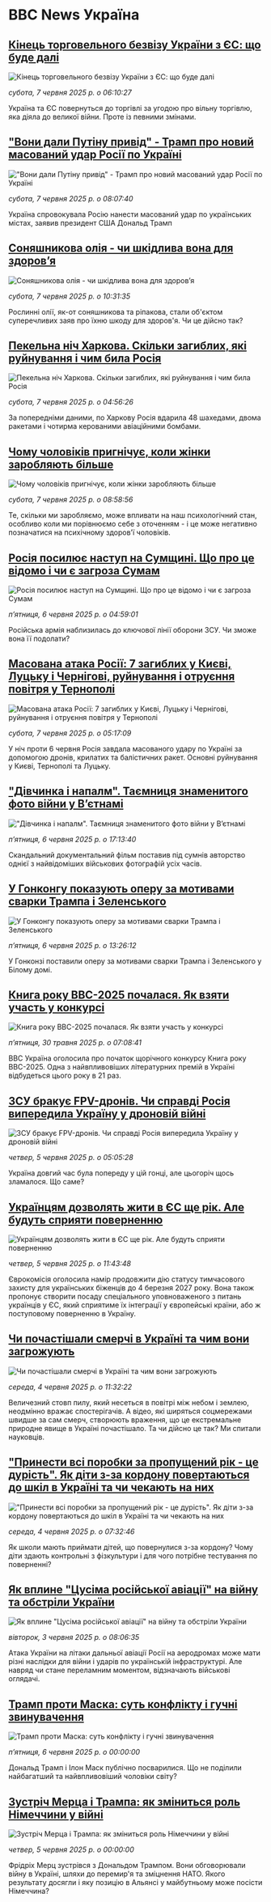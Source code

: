 # BBC News Україна## [Кінець торговельного безвізу України з ЄС: що буде далі](https://www.bbc.com/ukrainian/articles/cwy709ldld4o?at_campaign=githubrss)![Кінець торговельного безвізу України з ЄС: що буде далі](https://ichef.bbci.co.uk/ace/standard/240/cpsprodpb/591b/live/53a38790-41fe-11f0-89c8-535687c578a8.jpg)_субота, 7 червня 2025 р. о 06:10:27_Україна та ЄС повернуться до торгівлі за угодою про вільну торгівлю, яка діяла до великої війни. Проте із певними змінами.## ["Вони дали Путіну привід" - Трамп про новий масований удар Росії по Україні](https://www.bbc.com/ukrainian/articles/c780yj1zz14o?at_campaign=githubrss)!["Вони дали Путіну привід" - Трамп про новий масований удар Росії по Україні](https://ichef.bbci.co.uk/ace/standard/240/cpsprodpb/8281/live/78c8de30-4375-11f0-8a47-073d458901a9.jpg)_субота, 7 червня 2025 р. о 08:07:40_Україна спровокувала Росію нанести масований удар по українських містах, заявив президент США Дональд Трамп## [Соняшникова олія - чи шкідлива вона для здоровʼя](https://www.bbc.com/ukrainian/articles/czdy7y4e4jmo?at_campaign=githubrss)![Соняшникова олія - чи шкідлива вона для здоровʼя](https://ichef.bbci.co.uk/ace/standard/240/cpsprodpb/0d98/live/acb5f790-4060-11f0-b6e6-4ddb91039da1.jpg)_субота, 7 червня 2025 р. о 10:31:35_Рослинні олії, як-от соняшникова та ріпакова, стали об'єктом суперечливих заяв про їхню шкоду для здоров'я. Чи це дійсно так?## [Пекельна ніч Харкова. Скільки загиблих, які руйнування і чим била Росія](https://www.bbc.com/ukrainian/articles/c87j2l32591o?at_campaign=githubrss)![Пекельна ніч Харкова. Скільки загиблих, які руйнування і чим била Росія](https://ichef.bbci.co.uk/ace/standard/240/cpsprodpb/8922/live/28f73560-435b-11f0-ae6c-57dc213b85d7.jpg)_субота, 7 червня 2025 р. о 04:56:26_За попередніми даними, по Харкову Росія вдарила 48 шахедами, двома ракетами і чотирма керованими авіаційними бомбами.## [Чому чоловіків пригнічує, коли жінки заробляють більше](https://www.bbc.com/ukrainian/articles/c0mrr21vklwo?at_campaign=githubrss)![Чому чоловіків пригнічує, коли жінки заробляють більше](https://ichef.bbci.co.uk/ace/standard/240/cpsprodpb/57e5/live/f10ca500-361b-11f0-8947-7d6241f9fce9.jpg)_субота, 7 червня 2025 р. о 08:58:56_Те, скільки ми заробляємо, може впливати на наш психологічний стан, особливо коли ми порівнюємо себе з оточенням - і це може негативно позначатися на психічному здоров'ї чоловіків.## [Росія посилює наступ на Сумщині. Що про це відомо і чи є загроза Сумам](https://www.bbc.com/ukrainian/articles/c30821r2qmjo?at_campaign=githubrss)![Росія посилює наступ на Сумщині. Що про це відомо і чи є загроза Сумам](https://ichef.bbci.co.uk/ace/standard/240/cpsprodpb/10cc/live/e3b3a3c0-4216-11f0-b441-f5b5e458a38c.jpg)_пʼятниця, 6 червня 2025 р. о 04:59:01_Російська армія наблизилась до ключової лінії оборони ЗСУ. Чи зможе вона її подолати?## [Масована атака Росії: 7 загиблих у Києві, Луцьку і Чернігові, руйнування і отруєння повітря у Тернополі](https://www.bbc.com/ukrainian/articles/c20n2ee5rg7o?at_campaign=githubrss)![Масована атака Росії: 7 загиблих у Києві, Луцьку і Чернігові, руйнування і отруєння повітря у Тернополі](https://ichef.bbci.co.uk/ace/standard/240/cpsprodpb/4e52/live/490453a0-42cb-11f0-93dd-9f3a34381ccc.jpg)_субота, 7 червня 2025 р. о 05:17:09_У ніч проти 6 червня Росія завдала масованого удару по Україні за допомогою дронів, крилатих та балістичних ракет. Основні руйнування у Києві, Тернополі та Луцьку.## ["Дівчинка і напалм". Таємниця знаменитого фото війни у Вʼєтнамі](https://www.bbc.com/ukrainian/articles/cwy30l991l9o?at_campaign=githubrss)!["Дівчинка і напалм". Таємниця знаменитого фото війни у Вʼєтнамі](https://ichef.bbci.co.uk/ace/standard/240/cpsprodpb/edd5/live/e971b9b0-3c75-11f0-bd09-85867b04fa4e.jpg)_пʼятниця, 6 червня 2025 р. о 17:13:40_Скандальний документальний фільм поставив під сумнів авторство однієї з найвідоміших військових фотографій усіх часів.## [У Гонконгу показують оперу за мотивами сварки Трампа і Зеленського](https://www.bbc.com/ukrainian/articles/cp85r78rz8eo?at_campaign=githubrss)![У Гонконгу показують оперу за мотивами сварки Трампа і Зеленського](https://ichef.bbci.co.uk/ace/standard/240/cpsprodpb/7f21/live/8cf90220-42d2-11f0-9785-fd5f7e0ef50e.jpg)_пʼятниця, 6 червня 2025 р. о 13:26:12_У Гонконзі поставили оперу за мотивами сварки Трампа і Зеленського у Білому домі.## [Книга року BBC-2025 почалася. Як взяти участь у конкурсі ](https://www.bbc.com/ukrainian/articles/clygdp91lk7o?at_campaign=githubrss)![Книга року BBC-2025 почалася. Як взяти участь у конкурсі ](https://ichef.bbci.co.uk/ace/standard/240/cpsprodpb/01eb/live/6dc71a60-3b9b-11f0-b0d7-71720076f013.jpg)_пʼятниця, 30 травня 2025 р. о 07:08:41_BBC Україна оголосила про початок щорічного конкурсу Книга року BBC-2025. Одна з найвпливовіших літературних премій в Україні відбудеться цього року в 21 раз.## [ЗСУ бракує FPV-дронів. Чи справді Росія випередила Україну у дроновій війні](https://www.bbc.com/ukrainian/articles/cg4v07dz3y6o?at_campaign=githubrss)![ЗСУ бракує FPV-дронів. Чи справді Росія випередила Україну у дроновій війні](https://ichef.bbci.co.uk/ace/standard/240/cpsprodpb/1c79/live/0a193f90-413e-11f0-8a46-a5d782130fea.jpg)_четвер, 5 червня 2025 р. о 05:05:28_Україна довгий час була попереду у цій гонці, але цьогоріч щось зламалося. Що саме?## [Українцям дозволять жити в ЄС ще рік. Але будуть сприяти поверненню](https://www.bbc.com/ukrainian/articles/cx2q1dnp7x5o?at_campaign=githubrss)![Українцям дозволять жити в ЄС ще рік. Але будуть сприяти поверненню](https://ichef.bbci.co.uk/ace/standard/240/cpsprodpb/5b54/live/a5467420-41fb-11f0-89c8-535687c578a8.jpg)_четвер, 5 червня 2025 р. о 11:43:48_Єврокомісія оголосила намір продовжити дію статусу тимчасового захисту для українських біженців до 4 березня 2027 року. Вона також пропонує створити посаду спеціального уповноваженого з питань українців у ЄС, який сприятиме їх інтеграції у європейські країни, або ж поступовому поверненню в Україну.## [Чи почастішали смерчі в Україні та чим вони загрожують ](https://www.bbc.com/ukrainian/articles/cvgv0xwg5lpo?at_campaign=githubrss)![Чи почастішали смерчі в Україні та чим вони загрожують ](https://ichef.bbci.co.uk/ace/standard/240/cpsprodpb/1c09/live/e0063790-4123-11f0-9ac6-c9e2ff3234ce.jpg)_середа, 4 червня 2025 р. о 11:32:22_Величезний стовп пилу, який несеться в повітрі між небом і землею, неодмінно вражає спостерігачів. А відео, які ширяться соцмережами швидше за сам смерч, створюють враження, що це екстремальне природне явище в Україні почастішало. Та чи дійсно це так? Ми спитали науковців.## ["Принести всі поробки за пропущений рік - це дурість". Як діти з-за кордону повертаються до шкіл в Україні та чи чекають на них](https://www.bbc.com/ukrainian/articles/cx2qvn39qxxo?at_campaign=githubrss)!["Принести всі поробки за пропущений рік - це дурість". Як діти з-за кордону повертаються до шкіл в Україні та чи чекають на них](https://ichef.bbci.co.uk/ace/standard/240/cpsprodpb/35e1/live/da946d30-407f-11f0-a55b-41bab8bccdf3.jpg)_середа, 4 червня 2025 р. о 07:32:46_Як школи мають приймати дітей, що повернулися з-за кордону? Чому діти здають контрольні з фізкультури і для чого потрібне тестування по поверненні?## [Як вплине "Цусіма російської авіації" на війну та обстріли України](https://www.bbc.com/ukrainian/articles/cq69jy5j7q7o?at_campaign=githubrss)![Як вплине "Цусіма російської авіації" на війну та обстріли України](https://ichef.bbci.co.uk/ace/standard/240/cpsprodpb/b243/live/bf946cc0-4042-11f0-b82a-719a8719aeb4.jpg)_вівторок, 3 червня 2025 р. о 08:06:35_Атака України на літаки дальньої авіації Росії на аеродромах може мати різні наслідки для війни і ударів по українській інфраструктурі. Але навряд чи стане переламним моментом, відзначають військові оглядачі.## [Трамп проти Маска: суть конфлікту і гучні звинувачення](https://www.youtube.com/watch?v=YsbYEwhvYBA?at_campaign=githubrss)![Трамп проти Маска: суть конфлікту і гучні звинувачення](https://ichef.bbci.co.uk/ace/standard/240/cpsprodpb/c8d6/live/7a25d690-42fb-11f0-835b-310c7b938e84.jpg)_пʼятниця, 6 червня 2025 р. о 00:00:00_Дональд Трамп і Ілон Маск публічно посварилися. Що не поділили найбагатший та найвпливовіший чоловіки світу?## [Зустріч Мерца і Трампа: як зміниться роль Німеччини у війні](https://www.youtube.com/watch?v=NVHbRPoVYHY?at_campaign=githubrss)![Зустріч Мерца і Трампа: як зміниться роль Німеччини у війні](https://ichef.bbci.co.uk/ace/standard/240/cpsprodpb/ed7e/live/b9ac2820-4236-11f0-835b-310c7b938e84.jpg)_четвер, 5 червня 2025 р. о 00:00:00_Фрідріх Мерц зустрівся з Дональдом Трампом. Вони обговорювали війну в Україні, шляхи до перемир'я та зміцнення НАТО. Якого результату досягли і яку позицію в Альянсі у майбутньому може посісти Німеччина?